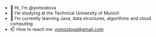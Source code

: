 - 👋 Hi, I’m @yomostova
- 👀 I’m studying at the Technical University of Munich
- 🌱 I’m currently learning Java, data structures, algorithms and cloud computing
- 📫 How to reach me: yomostova@gmail.com

<!---
yomostova/yomostova is a ✨ special ✨ repository because its `README.md` (this file) appears on your GitHub profile.
You can click the Preview link to take a look at your changes.
--->
